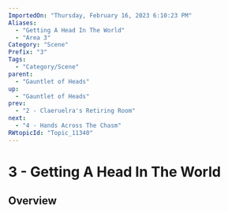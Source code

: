 ```yaml
---
ImportedOn: "Thursday, February 16, 2023 6:10:23 PM"
Aliases:
  - "Getting A Head In The World"
  - "Area 3"
Category: "Scene"
Prefix: "3"
Tags:
  - "Category/Scene"
parent:
  - "Gauntlet of Heads"
up:
  - "Gauntlet of Heads"
prev:
  - "2 - Claeruelra's Retiring Room"
next:
  - "4 - Hands Across The Chasm"
RWtopicId: "Topic_11340"
---
```

# 3 - Getting A Head In The World
## Overview
